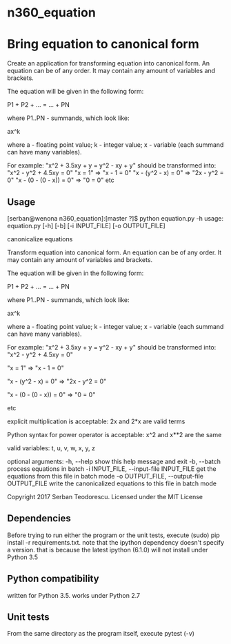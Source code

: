 # n360_equation

Bring equation to canonical form
================================

Create an application for transforming equation into canonical form. An equation can be of any order. It may contain any amount of variables and brackets.

The equation will be given in the following form:

P1 + P2 + ... = ... + PN

where P1..PN - summands, which look like: 

ax^k

where a - floating point value;
k - integer value;
x - variable (each summand can have many variables).
 
For example:
"x^2 + 3.5xy + y = y^2 - xy + y"     should be transformed into:     "x^2 - y^2 + 4.5xy = 0"
"x = 1" => "x - 1 = 0"
"x - (y^2 - x) = 0" => "2x - y^2 = 0"
"x - (0 - (0 - x)) = 0" => "0 = 0"
etc

Usage
-----
[serban@wenona n360_equation]:[master ?]$ python equation.py -h
usage: equation.py [-h] [-b] [-i INPUT_FILE] [-o OUTPUT_FILE]

canonicalize equations

Transform equation into canonical form.
An equation can be of any order. It may contain any amount of variables and brackets.

The equation will be given in the following form:

P1 + P2 + ... = ... + PN

where P1..PN - summands, which look like:

ax^k

where a - floating point value;
k - integer value;
x - variable (each summand can have many variables).

For example:
"x^2 + 3.5xy + y = y^2 - xy + y"
should be transformed into:     "x^2 - y^2 + 4.5xy = 0"

"x = 1" => "x - 1 = 0"

"x - (y^2 - x) = 0" => "2x - y^2 = 0"

"x - (0 - (0 - x)) = 0" => "0 = 0"

etc

explicit multiplication is acceptable: 2x and 2*x are valid terms

Python syntax for power operator is acceptable: x^2 and x**2 are the same

valid variables: t, u, v, w, x, y, z

optional arguments:
  -h, --help            show this help message and exit
  -b, --batch           process equations in batch
  -i INPUT_FILE, --input-file INPUT_FILE
                        get the equations from this file in batch mode
  -o OUTPUT_FILE, --output-file OUTPUT_FILE
                        write the canonicalized equations to this file in
                        batch mode

Copyright 2017 Serban Teodorescu.
 Licensed under the MIT License

Dependencies
------------

Before trying to run either the program or the unit tests,
execute (sudo) pip install -r requirements.txt.
note that the ipython dependency doesn't specify a version. that is because the
latest ipython (6.1.0) will not install under Python 3.5

Python compatibility
--------------------
 
 written for Python 3.5. works under Python 2.7
 
Unit tests
----------
From the same directory as the program itself, execute pytest (-v)
